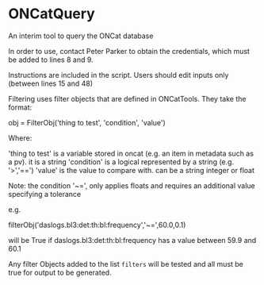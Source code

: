 # ONCatQuery
An interim tool to query the ONCat database

In order to use, contact Peter Parker to obtain the credentials, which must be added to lines 8 and 9.

Instructions are included in the script. Users should edit inputs only (between lines 15 and 48)

Filtering uses filter objects that are defined in ONCatTools. They take the format:

obj = FilterObj('thing to test', 'condition', 'value')

Where: 

'thing to test' is a variable stored in oncat (e.g. an item in metadata such as a pv). it is a string
'condition' is a logical represented by a string (e.g. '>','==')
'value' is the value to compare with. can be a string integer or float

Note: the condition '~=', only applies floats and requires an additional value specifying a tolerance

e.g. 

filterObj('daslogs.bl3:det:th:bl:frequency','~=',60.0,0.1)

will be True if daslogs.bl3:det:th:bl:frequency has a value between 59.9 and 60.1

Any filter Objects added to the list `filters` will be tested and all must be true for output to be generated.


